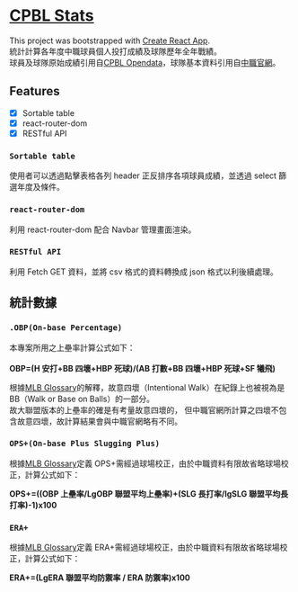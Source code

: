# [CPBL Stats](https://shanyujung.github.io/CPBLStats/)

This project was bootstrapped with [Create React App](https://github.com/facebook/create-react-app).\
統計計算各年度中職球員個人投打成績及球隊歷年全年戰績。\
球員及球隊原始成績引用自[CPBL Opendata](https://github.com/ldkrsi/cpbl-opendata)，球隊基本資料引用自[中職官網](https://www.cpbl.com.tw/)。

## Features

- [x] Sortable table
- [x] react-router-dom
- [x] RESTful API

### `Sortable table`

使用者可以透過點擊表格各列 header 正反排序各項球員成績，並透過 select 篩選年度及條件。

### `react-router-dom`

利用 react-router-dom 配合 Navbar 管理畫面渲染。

### `RESTful API`

利用 Fetch GET 資料，並將 csv 格式的資料轉換成 json 格式以利後續處理。

## 統計數據

### `.OBP(On-base Percentage)`

本專案所用之上壘率計算公式如下：\
\
**OBP=(H 安打+BB 四壞+HBP 死球)/(AB 打數+BB 四壞+HBP 死球+SF 犧飛)**

根據[MLB Glossary](https://www.mlb.com/glossary/standard-stats/walk)的解釋，故意四壞（Intentional Walk）在紀錄上也被視為是 BB（Walk or Base on Balls）的一部分。\
故大聯盟版本的上壘率的確是有考量故意四壞的，
但中職官網所計算之四壞不包含故意四壞，故計算結果會與中職官網略有不同。

### `OPS+(On-base Plus Slugging Plus)`

根據[MLB Glossary](https://www.mlb.com/glossary/advanced-stats/on-base-plus-slugging-plus)定義 OPS+需經過球場校正，由於中職資料有限故省略球場校正，計算公式如下：

**OPS+=((OBP 上壘率/LgOBP 聯盟平均上壘率)+(SLG 長打率/lgSLG 聯盟平均長打率)-1)x100**

### `ERA+`

根據[MLB Glossary](https://www.mlb.com/glossary/advanced-stats/earned-run-average-plus)定義 ERA+需經過球場校正，由於中職資料有限故省略球場校正，計算公式如下：

**ERA+=(LgERA 聯盟平均防禦率 / ERA 防禦率)x100**
